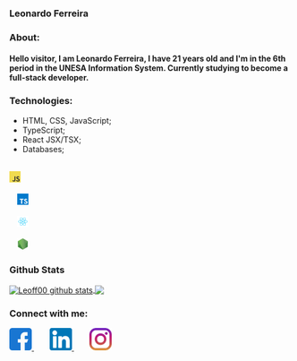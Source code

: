 ### Leonardo Ferreira

### About: 
<h4> Hello visitor, I am Leonardo Ferreira, I have 21 years old and I'm in the 6th period in the UNESA Information System. Currently studying to become a full-stack developer.</h4>

### Technologies: 
- HTML, CSS, JavaScript;
- TypeScript;
- React JSX/TSX;
- Databases;

<code>
<img height="20" src="https://raw.githubusercontent.com/github/explore/80688e429a7d4ef2fca1e82350fe8e3517d3494d/topics/javascript/javascript.png">
</code>
<code>
  <img height="20" src="https://raw.githubusercontent.com/github/explore/80688e429a7d4ef2fca1e82350fe8e3517d3494d/topics/typescript/typescript.png">
</code>
<code>
  <img height="20" src="https://raw.githubusercontent.com/github/explore/80688e429a7d4ef2fca1e82350fe8e3517d3494d/topics/react/react.png">
</code>
<code>
  <img height="20" src="https://raw.githubusercontent.com/github/explore/80688e429a7d4ef2fca1e82350fe8e3517d3494d/topics/nodejs/nodejs.png">
</code>    

### Github Stats
<a href="https://github.com/leoff00/">
  <img align="center" src="https://github-readme-stats.anuraghazra1.vercel.app/api?username=leoff00&show_icons=true&include_all_commits=true&theme=dark" 
       alt="Leoff00 github stats" />
</a>
<a href="https://github.com/leoff00/">
  <img align="center" src="https://github-readme-stats.anuraghazra1.vercel.app/api/top-langs/?username=leoff00&layout=compact&theme=dark" />
</a>


### Connect with me: 
<a href="https://www.facebook.com/ZinnLeo/" target="_blank">
<img src="facebook.png" width="40px" alt="Facebook">
</a>
&nbsp;&nbsp;&nbsp;&nbsp;&nbsp;&nbsp;
<a href="https://www.linkedin.com/in/leonardo-ferreira-253a60173/" target="_blank">
<img src="linkedin.png" width="40px" alt="LinkedIn">
</a>
&nbsp;&nbsp;&nbsp;&nbsp;&nbsp;&nbsp;
<a href="https://www.instagram.com/zinnlua/" target="_blank">
<img src="instagram.png" width="40px" alt="Instagram">
</a>


